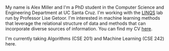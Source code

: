 My name is Alex Miller and I'm a PhD student in the Computer Science and Engineering Department at UC Santa Cruz. I'm working with the [LINQS](https://linqs.soe.ucsc.edu/) lab run by Professor Lise Getoor. I'm interested in machine learning methods that leverage the relational structure of data and methods that can incorporate diverse sources of information. You can find my CV [here](https://almumill.github.io/Alex%20Miller%20CV.pdf).

I'm currently taking Algorithms (CSE 201) and Machine Learning (CSE 242) here.
